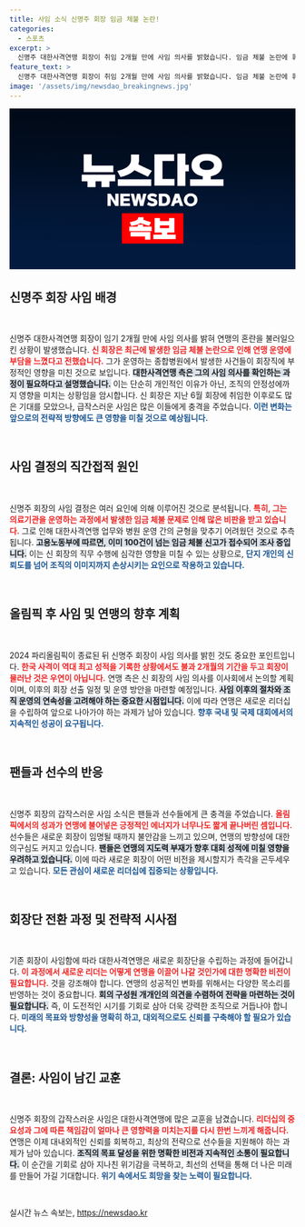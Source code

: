 ```yaml
---
title: 사임 소식 신명주 회장 임금 체불 논란!
categories:
  - 스포츠
excerpt: >
  신명주 대한사격연맹 회장이 취임 2개월 만에 사임 의사를 밝혔습니다. 임금 체불 논란에 휘말린 그가 연맹에 미칠 영향은? 한국 사격의 미래가 어두워질 수 있는 지금, 궁금증을 자아냅니다!
feature_text: >
  신명주 대한사격연맹 회장이 취임 2개월 만에 사임 의사를 밝혔습니다. 임금 체불 논란에 휘말린 그가 연맹에 미칠 영향은? 한국 사격의 미래가 어두워질 수 있는 지금, 궁금증을 자아냅니다!
image: '/assets/img/newsdao_breakingnews.jpg'
---
```


<p><img src="/assets/img/newsdao_breakingnews.jpg" alt="implanttips 속보" /></p>

<h2 data-ke-size="size26">신명주 회장 사임 배경</h2>

<p data-ke-size="size16">&nbsp;</p>

<p>신명주 대한사격연맹 회장이 임기 2개월 만에 사임 의사를 밝혀 연맹의 혼란을 불러일으킨 상황이 발생했습니다. <b><span style="color: #ee2323;">신 회장은 최근에 발생한 임금 체불 논란으로 인해 연맹 운영에 부담을 느꼈다고 전했습니다.</span></b> 그가 운영하는 종합병원에서 발생한 사건들이 회장직에 부정적인 영향을 미친 것으로 보입니다. <b><span style="background-color: #21538527;">대한사격연맹 측은 그의 사임 의사를 확인하는 과정이 필요하다고 설명했습니다.</span></b> 이는 단순히 개인적인 이유가 아닌, 조직의 안정성에까지 영향을 미치는 상황임을 암시합니다. 신 회장은 지난 6월 회장에 취임한 이후로도 많은 기대를 모았으나, 급작스러운 사임은 많은 이들에게 충격을 주었습니다. <b><span style="color: #1a5490;">이런 변화는 앞으로의 전략적 방향에도 큰 영향을 미칠 것으로 예상됩니다.</span></b></p>

<p data-ke-size="size16">&nbsp;</p>

<h2 data-ke-size="size26">사임 결정의 직간접적 원인</h2>

<p data-ke-size="size16">&nbsp;</p>

<p>신명주 회장의 사임 결정은 여러 요인에 의해 이루어진 것으로 분석됩니다. <b><span style="color: #ee2323;">특히, 그는 의료기관을 운영하는 과정에서 발생한 임금 체불 문제로 인해 많은 비판을 받고 있습니다.</span></b> 그로 인해 대한사격연맹 업무와 병원 운영 간의 균형을 맞추기 어려웠던 것으로 추측됩니다. <b><span style="background-color: #21538527;">고용노동부에 따르면, 이미 100건이 넘는 임금 체불 신고가 접수되어 조사 중입니다.</span></b> 이는 신 회장의 직무 수행에 심각한 영향을 미칠 수 있는 상황으로, <b><span style="color: #1a5490;">단지 개인의 신뢰도를 넘어 조직의 이미지까지 손상시키는 요인으로 작용하고 있습니다.</span></b></p>

<p data-ke-size="size16">&nbsp;</p>

<h2 data-ke-size="size26">올림픽 후 사임 및 연맹의 향후 계획</h2>

<p data-ke-size="size16">&nbsp;</p>

<p>2024 파리올림픽이 종료된 뒤 신명주 회장이 사임 의사를 밝힌 것도 중요한 포인트입니다. <b><span style="color: #ee2323;">한국 사격이 역대 최고 성적을 기록한 상황에서도 불과 2개월의 기간을 두고 회장이 물러난 것은 우연이 아닙니다.</span></b> 연맹 측은 신 회장의 사임 의사를 이사회에서 논의할 계획이며, 이후의 회장 선출 일정 및 운영 방안을 마련할 예정입니다. <b><span style="background-color: #21538527;">사임 이후의 절차와 조직 운영의 연속성을 고려해야 하는 중요한 시점입니다.</span></b> 이에 따라 연맹은 새로운 리더십을 수립하여 앞으로 나아가야 하는 과제가 남아 있습니다. <b><span style="color: #1a5490;">향후 국내 및 국제 대회에서의 지속적인 성공이 요구됩니다.</span></b></p>

<p data-ke-size="size16">&nbsp;</p>

<h2 data-ke-size="size26">팬들과 선수의 반응</h2>

<p data-ke-size="size16">&nbsp;</p>

<p>신명주 회장의 갑작스러운 사임 소식은 팬들과 선수들에게 큰 충격을 주었습니다. <b><span style="color: #ee2323;">올림픽에서의 성과가 연맹에 불어넣은 긍정적인 에너지가 너무나도 짧게 끝나버린 셈입니다.</span></b> 선수들은 새로운 회장이 임명될 때까지 불안감을 느끼고 있으며, 연맹의 방향성에 대한 의구심도 커지고 있습니다. <b><span style="background-color: #21538527;">팬들은 연맹의 지도력 부재가 향후 대회 성적에 미칠 영향을 우려하고 있습니다.</span></b> 이에 따라 새로운 회장이 어떤 비전을 제시할지가 촉각을 곤두세우고 있습니다. <b><span style="color: #1a5490;">모든 관심이 새로운 리더십에 집중되는 상황입니다.</span></b></p>

<p data-ke-size="size16">&nbsp;</p>

<h2 data-ke-size="size26">회장단 전환 과정 및 전략적 시사점</h2>

<p data-ke-size="size16">&nbsp;</p>

<p>기존 회장이 사임함에 따라 대한사격연맹은 새로운 회장단을 수립하는 과정에 들어갑니다. <b><span style="color: #ee2323;">이 과정에서 새로운 리더는 어떻게 연맹을 이끌어 나갈 것인가에 대한 명확한 비전이 필요합니다.</span></b> 것을 강조해야 합니다. 연맹의 성공적인 변화를 위해서는 다양한 목소리를 반영하는 것이 중요합니다. <b><span style="background-color: #21538527;">회의 구성원 개개인의 의견을 수렴하여 전략을 마련하는 것이 필요합니다.</span></b> 즉, 이 도전적인 시기를 기회로 삼아 더욱 강력한 조직으로 거듭나야 합니다. <b><span style="color: #1a5490;">미래의 목표와 방향성을 명확히 하고, 대외적으로도 신뢰를 구축해야 할 필요가 있습니다.</span></b></p>

<p data-ke-size="size16">&nbsp;</p>

<h2 data-ke-size="size26">결론: 사임이 남긴 교훈</h2>

<p data-ke-size="size16">&nbsp;</p>

<p>신명주 회장의 갑작스러운 사임은 대한사격연맹에 많은 교훈을 남겼습니다. <b><span style="color: #ee2323;">리더십의 중요성과 그에 따른 책임감이 얼마나 큰 영향력을 미치는지를 다시 한번 느끼게 해줍니다.</span></b> 연맹은 이제 대내외적인 신뢰를 회복하고, 최상의 전략으로 선수들을 지원해야 하는 과제가 남아 있습니다. <b><span style="background-color: #21538527;">조직의 목표 달성을 위한 명확한 비전과 지속적인 소통이 필요합니다.</span></b> 이 순간을 기회로 삼아 지나친 위기감을 극복하고, 최선의 선택을 통해 더 나은 미래를 만들어 가길 기대합니다. <b><span style="color: #1a5490;">위기 속에서도 희망을 찾는 노력이 필요합니다.</span></b></p>

<p data-ke-size="size16">&nbsp;</p>
실시간 뉴스 속보는, <a href="https://newsdao.kr" rel="dofollow">https://newsdao.kr</a>


